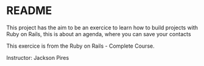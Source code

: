 # README

This project has the aim to be an exercice to learn how to build projects with Ruby on Rails, this is about an agenda, where you can save your contacts

This exercice is from the Ruby on Rails - Complete Course. 
  
Instructor: Jackson Pires
